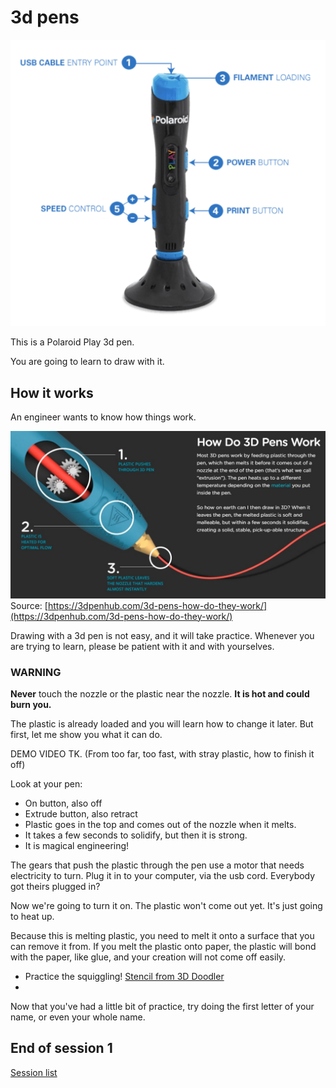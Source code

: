 # 3d pens

![Picture of a Polaroid 3d pen](./../assets/PolaroidPlayPen.png)

This is a Polaroid Play 3d pen.

You are going to learn to draw with it.

## How it works

An engineer wants to know how things work.

![Diagaram of a 3d pen](./../assets/HowDo3dPensWork.jpg)
Source: [https://3dpenhub.com/3d-pens-how-do-they-work/](https://3dpenhub.com/3d-pens-how-do-they-work/)

Drawing with a 3d pen is not easy, and it will take practice. Whenever you are trying to learn, please be patient with it and with yourselves.

### WARNING

**Never** touch the nozzle or the plastic near the nozzle. **It is hot and could burn you.**

The plastic is already loaded and you will learn how to change it later. But first, let me show you what it can do.

DEMO VIDEO TK. (From too far, too fast, with stray plastic, how to finish it off)

Look at your pen:
* On button, also off
* Extrude button, also retract
* Plastic goes in the top and comes out of the nozzle when it melts.
* It takes a few seconds to solidify, but then it is strong.
* It is magical engineering!

The gears that push the plastic through the pen use a motor that needs electricity to turn. Plug it in to your computer, via the usb cord. Everybody got theirs plugged in?

Now we're going to turn it on. The plastic won't come out yet. It's just going to heat up.

Because this is melting plastic, you need to melt it onto a surface that you can remove it from. If you melt the plastic onto paper, the plastic will bond with the paper, like glue, and your creation will not come off easily.

* Practice the squiggling! [Stencil from 3D Doodler](https://learn.the3doodler.com/stencils/lettering-practice/)
*

Now that you've had a little bit of practice, try doing the first letter of your name, or even your whole name.

## End of session 1

 [Session list](../session_list)
